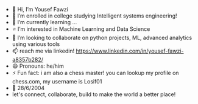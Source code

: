 - 👋 Hi, I’m Yousef Fawzi
- 👀 I’m enrolled in college studying Intelligent systems engineering!
- 🌱 I’m currently learning ...
- ⭐ I’m interested in Machine Learning and Data Science
- 💞️ I’m looking to collaborate on python projects, ML, advanced analytics using various tools
- 📫 reach me via linkedin! https://www.linkedin.com/in/yousef-fawzi-a8357b282/
- 😄 Pronouns: he/him
- ⚡ Fun fact: i am also a chess master! you can lookup my profile on chess.com, my username is Losif01
- 🎂 28/6/2004
- let's connect, collaborate, build to make the world a better place!
